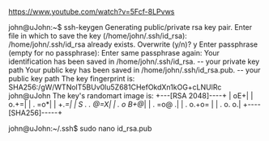 https://www.youtube.com/watch?v=5Fcf-8LPvws

john@uJohn:~$ ssh-keygen
Generating public/private rsa key pair.
Enter file in which to save the key (/home/john/.ssh/id_rsa): 
/home/john/.ssh/id_rsa already exists.
Overwrite (y/n)? y
Enter passphrase (empty for no passphrase): 
Enter same passphrase again: 
Your identification has been saved in /home/john/.ssh/id_rsa. -- your private key path
Your public key has been saved in /home/john/.ssh/id_rsa.pub. -- your public key path
The key fingerprint is:
SHA256:/gW/WTNolT5BUv0lu5Z681CHefOkdXn1kOG+cLNUlRc john@uJohn
The key's randomart image is:
+---[RSA 2048]----+
|              oE+|
|             o.+=|
|            . =o*|
|             +.*=|
|        S . . @=X|
|       .   o B+@*|
|        .   =o@ .|
|         . o.+o= |
|          . o. o.|
+----[SHA256]-----+


john@uJohn:~/.ssh$ sudo nano id_rsa.pub
